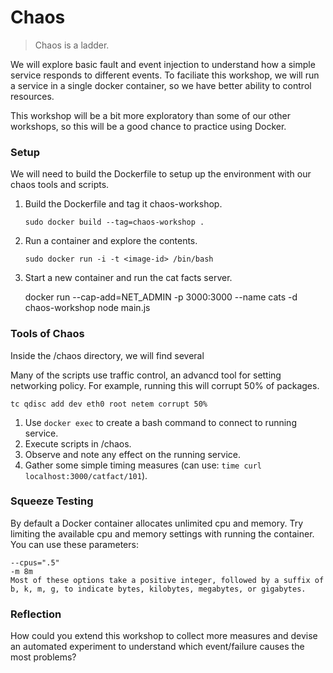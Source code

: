 # Chaos

> Chaos is a ladder.

We will explore basic fault and event injection to understand how a simple service responds to different events. To faciliate this workshop, we will run a service in a single docker container, so we have better ability to control resources.

This workshop will be a bit more exploratory than some of our other workshops, so this will be a good chance to practice using Docker.

### Setup

We will need to build the Dockerfile to setup up the environment with our chaos tools and scripts.

1. Build the Dockerfile and tag it chaos-workshop.
   ```shell 
   sudo docker build --tag=chaos-workshop .
   ```
2. Run a container and explore the contents.
   ```shell 
   sudo docker run -i -t <image-id> /bin/bash
   ```
3. Start a new container and run the cat facts server.

   docker run --cap-add=NET_ADMIN -p 3000:3000 --name cats -d chaos-workshop node main.js

### Tools of Chaos

Inside the /chaos directory, we will find several

Many of the scripts use traffic control, an advancd tool for setting networking policy. For example, running this will corrupt 50% of packages.

    tc qdisc add dev eth0 root netem corrupt 50%

1. Use `docker exec` to create a bash command to connect to running service. 
2. Execute scripts in /chaos.
3. Observe and note any effect on the running service.
4. Gather some simple timing measures (can use: `time curl localhost:3000/catfact/101`).

### Squeeze Testing

By default a Docker container allocates unlimited cpu and memory. Try limiting the available cpu and memory settings with running the container. You can use these parameters:

```
--cpus=".5"
-m 8m
Most of these options take a positive integer, followed by a suffix of b, k, m, g, to indicate bytes, kilobytes, megabytes, or gigabytes.
```

### Reflection

How could you extend this workshop to collect more measures and devise an automated experiment to understand which event/failure causes the most problems?
